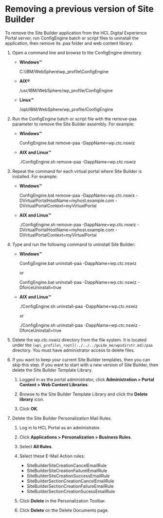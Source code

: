 # Removing a previous version of Site Builder

To remove the Site Builder application from the HCL Digital Experience Portal server, run ConfigEngine batch or script files to uninstall the application, then remove its .paa folder and web content library.

1.  Open a command line and browse to the ConfigEngine directory.

    -   **Windows™**

        C:\\IBM/WebSphere\\wp\_profile\\ConfigEngine

    -   **AIX®**

        /usr/IBM/WebSphere/wp\_profile/ConfigEngine

    -   **Linux™**

        /opt/IBM/WebSphere/wp\_profile/ConfigEngine

2.  Run the ConfigEngine batch or script file with the remove-paa parameter to remove the Site Builder assembly. For example:

    -   **Windows™**

        ConfigEngine.bat remove-paa -DappName=wp.ctc.nswiz

    -   **AIX and Linux™**

        ./ConfigEngine.sh remove-paa -DappName=wp.ctc.nswiz

3.  Repeat the command for each virtual portal where Site Builder is installed. For example:

    -   **Windows™**

        ConfigEngine.bat remove-paa -DappName=wp.ctc.nswiz -DVirtualPortalHostName=myhost.example.com -DVirtualPortalContext=myVirtualPortal

    -   **AIX and Linux™**

        ./ConfigEngine.sh remove-paa -DappName=wp.ctc.nswiz -DVirtualPortalHostName=myhost.example.com -DVirtualPortalContext=myVirtualPortal

4.  Type and run the following command to uninstall Site Builder:

    -   **Windows™**

        ConfigEngine.bat uninstall-paa -DappName=wp.ctc.nswiz

        or

        ConfigEngine.bat uninstall-paa -DappName=wp.ctc.nswiz -DforceUninstall=true

    -   **AIX and Linux™**

        ./ConfigEngine.sh uninstall-paa -DappName=wp.ctc.nswiz

        or

        ./ConfigEngine.sh uninstall-paa -DappName=wp.ctc.nswiz -DforceUninstall=true

5.  Delete the wp.ctc.nswiz directory from the file system. It is located under the `[wp\_profile\_root](../../../guide_me/wpsdirstr.md)/paa` directory. You must have administrator access to delete files.

6.  If you want to keep your current Site Builder templates, then you can skip this step. If you want to start with a new version of Site Builder, then delete the Site Builder Template Library.

    1.  Logged in as the portal administrator, click **Administration > Portal Content > Web Content Libraries**.

    2.  Browse to the Site Builder Template Library and click the **Delete library** icon.

    3.  Click **OK**.

7.  Delete the Site Builder Personalization Mail Rules.

    1.  Log in to HCL Portal as an administrator.

    2.  Click **Applications > Personalization > Business Rules**.

    3.  Select **All Rules**.

    4.  Select these E-Mail Action rules:

        -   SiteBuilderSiteCreationCancelEmailRule
        -   SiteBuilderSiteCreationFailurelEmailRule
        -   SiteBuilderSiteCreationSuccessEmailRule
        -   SiteBuilderSectionCreationCancelEmailRule
        -   SiteBuilderSectionCreationFailureEmailRule
        -   SiteBuilderSectionCreationSucessEmailRule
    5.  Click **Delete** in the Personalization Toolbar.

    6.  Click **Delete** on the Delete Documents page.


<!--
**Related information**  
[How to remove Content Template](../ctc/ctc_uninst_overview.md) -->

